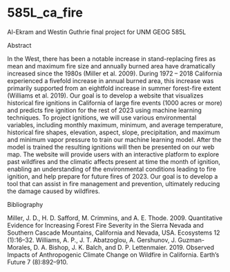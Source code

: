 # 585L_ca_fire
Al-Ekram and Westin Guthrie final project for UNM GEOG 585L


Abstract

In the West, there has been a notable increase in stand-replacing fires as mean and maximum fire size and annually burned area have dramatically increased since the 1980s (Miller et al. 2009). During 1972 – 2018 California experienced a fivefold increase in annual burned area, this increase was primarily supported from an eightfold increase in summer forest-fire extent (Williams et al. 2019). Our goal is to develop a website that visualizes historical fire ignitions in California of large fire events (1000 acres or more) and predicts fire ignition for the rest of 2023 using machine learning techniques. To project ignitions, we will use various environmental variables, including monthly maximum, minimum, and average temperature, historical fire shapes, elevation, aspect, slope, precipitation, and maximum and minimum vapor pressure to train our machine learning model. After the model is trained the resulting ignitions will then be presented on our web map. The website will provide users with an interactive platform to explore past wildfires and the climatic affects present at time the month of ignition, enabling an understanding of the environmental conditions leading to fire ignition, and help prepare for future fires of 2023. Our goal is to develop a tool that can assist in fire management and prevention, ultimately reducing the damage caused by wildfires.



Bibliography

Miller, J. D., H. D. Safford, M. Crimmins, and A. E. Thode. 2009. Quantitative Evidence for Increasing Forest Fire Severity in the Sierra Nevada and Southern Cascade Mountains, California and Nevada, USA. Ecosystems 12 (1):16–32.
Williams, A. P., J. T. Abatzoglou, A. Gershunov, J. Guzman-Morales, D. A. Bishop, J. K. Balch, and D. P. Lettenmaier. 2019. Observed Impacts of Anthropogenic Climate Change on Wildfire in California. Earth’s Future 7 (8):892–910.
